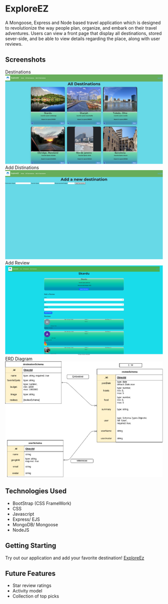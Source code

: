 # ExploreEZ
A Mongoose, Express and Node based travel application which is designed to revolutionize the way people plan, organize, and embark on their travel adventures. Users can view a front page that display all destinations, stored sever-side, and be able to view details regarding the place, along with user reviews.

## Screenshots

Destinations
![Alt text](<public/images/Screenshot 2023-08-17 at 11.42.07 AM 2.png>)
Add Distinations 
![Alt text](<public/images/Screenshot 2023-08-17 at 12.04.56 PM.png>)
Add Review
![Alt text](<public/images/Screenshot from 2023-08-17 15-17-56 (1).png>)
ERD Diagram 
![Alt text](<public/images/Untitled Diagram.drawio.png>)




## Technologies Used
* BootStrap (CSS FrameWork)
* CSS
* Javascript
* Express/ EJS
* MongoDB/ Mongoose
* NodeJS

## Getting Starting
Try out our application and add your favorite destination!
[ExploreEz](https://explorez-f516d70a2437.herokuapp.com/)

## Future Features
* Star review ratings
* Activity model
* Collection of top picks


 


